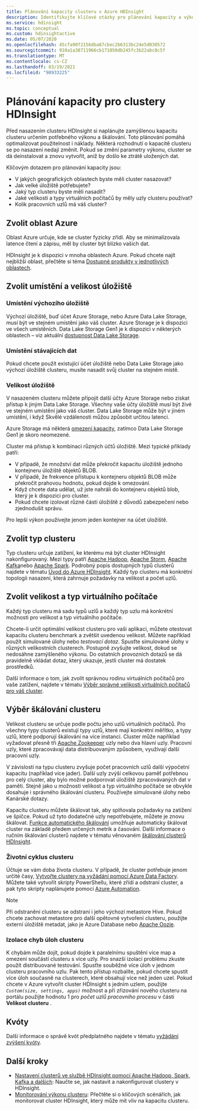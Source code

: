 ```yaml
---
title: Plánování kapacity clusteru v Azure HDInsight
description: Identifikujte klíčové otázky pro plánování kapacity a výkonu clusteru Azure HDInsight.
ms.service: hdinsight
ms.topic: conceptual
ms.custom: hdinsightactive
ms.date: 05/07/2020
ms.openlocfilehash: 45cfa90f2156dba87cbec2b6313bc24e5d030572
ms.sourcegitcommit: 910a1a38711966cb171050db245fc3b22abc8c5f
ms.translationtype: MT
ms.contentlocale: cs-CZ
ms.lasthandoff: 03/19/2021
ms.locfileid: "98933225"
---
```

# <a name="capacity-planning-for-hdinsight-clusters"></a>Plánování kapacity pro clustery HDInsight

Před nasazením clusteru HDInsight si naplánujte zamýšlenou kapacitu clusteru určením potřebného výkonu a škálování. Toto plánování pomáhá optimalizovat použitelnost i náklady. Některá rozhodnutí o kapacitě clusteru se po nasazení nedají změnit. Pokud se změní parametry výkonu, cluster se dá deinstalovat a znovu vytvořit, aniž by došlo ke ztrátě uložených dat.

Klíčovým dotazem pro plánování kapacity jsou:

* V jakých geografických oblastech byste měli cluster nasazovat?
* Jak velké úložiště potřebujete?
* Jaký typ clusteru byste měli nasadit?
* Jaké velikosti a typy virtuálních počítačů by měly uzly clusteru používat?
* Kolik pracovních uzlů má váš cluster?

## <a name="choose-an-azure-region"></a>Zvolit oblast Azure

Oblast Azure určuje, kde se cluster fyzicky zřídí. Aby se minimalizovala latence čtení a zápisu, měl by cluster být blízko vašich dat.

HDInsight je k dispozici v mnoha oblastech Azure. Pokud chcete najít nejbližší oblast, přečtěte si téma [Dostupné produkty v jednotlivých oblastech](https://azure.microsoft.com/global-infrastructure/services/?products=hdinsight).

## <a name="choose-storage-location-and-size"></a>Zvolit umístění a velikost úložiště

### <a name="location-of-default-storage"></a>Umístění výchozího úložiště

Výchozí úložiště, buď účet Azure Storage, nebo Azure Data Lake Storage, musí být ve stejném umístění jako váš cluster. Azure Storage je k dispozici ve všech umístěních. Data Lake Storage Gen1 je k dispozici v některých oblastech – viz aktuální [dostupnost Data Lake Storage](https://azure.microsoft.com/global-infrastructure/services/?products=storage).

### <a name="location-of-existing-data"></a>Umístění stávajících dat

Pokud chcete použít existující účet úložiště nebo Data Lake Storage jako výchozí úložiště clusteru, musíte nasadit svůj cluster na stejném místě.

### <a name="storage-size"></a>Velikost úložiště

V nasazeném clusteru můžete připojit další účty Azure Storage nebo získat přístup k jiným Data Lake Storage. Všechny vaše účty úložiště musí být živé ve stejném umístění jako váš cluster. Data Lake Storage může být v jiném umístění, i když Skvělé vzdálenosti můžou způsobit určitou latenci.

Azure Storage má některá [omezení kapacity](../azure-resource-manager/management/azure-subscription-service-limits.md#storage-limits), zatímco Data Lake Storage Gen1 je skoro neomezené.

Cluster má přístup k kombinaci různých účtů úložiště. Mezi typické příklady patří:

* V případě, že množství dat může překročit kapacitu úložiště jednoho kontejneru úložiště objektů BLOB.
* V případě, že frekvence přístupu k kontejneru objektů BLOB může překročit prahovou hodnotu, pokud dojde k omezování.
* Když chcete data udělat, už jste nahráli do kontejneru objektů blob, který je k dispozici pro cluster.
* Pokud chcete izolovat různé části úložiště z důvodů zabezpečení nebo zjednodušit správu.

Pro lepší výkon používejte jenom jeden kontejner na účet úložiště.

## <a name="choose-a-cluster-type"></a>Zvolit typ clusteru

Typ clusteru určuje zatížení, ke kterému má být cluster HDInsight nakonfigurovaný. Mezi typy patří [Apache Hadoop](./hadoop/apache-hadoop-introduction.md), [Apache Storm](./storm/apache-storm-overview.md), [Apache Kafka](./kafka/apache-kafka-introduction.md)nebo [Apache Spark](./spark/apache-spark-overview.md). Podrobný popis dostupných typů clusterů najdete v tématu [Úvod do Azure HDInsight](hdinsight-overview.md#cluster-types-in-hdinsight). Každý typ clusteru má konkrétní topologii nasazení, která zahrnuje požadavky na velikost a počet uzlů.

## <a name="choose-the-vm-size-and-type"></a>Zvolit velikost a typ virtuálního počítače

Každý typ clusteru má sadu typů uzlů a každý typ uzlu má konkrétní možnosti pro velikost a typ virtuálního počítače.

Chcete-li určit optimální velikost clusteru pro vaši aplikaci, můžete otestovat kapacitu clusteru benchmark a zvětšit uvedenou velikost. Můžete například použít simulované úlohy nebo *testovací dotaz*. Spusťte simulované úlohy v různých velikostních clusterech. Postupně zvyšujte velikost, dokud se nedosáhne zamýšleného výkonu. Do ostatních provozních dotazů se dá pravidelně vkládat dotaz, který ukazuje, jestli cluster má dostatek prostředků.

Další informace o tom, jak zvolit správnou rodinu virtuálních počítačů pro vaše zatížení, najdete v tématu [Výběr správné velikosti virtuálních počítačů pro váš cluster](hdinsight-selecting-vm-size.md).

## <a name="choose-the-cluster-scale"></a>Výběr škálování clusteru

Velikost clusteru se určuje podle počtu jeho uzlů virtuálních počítačů. Pro všechny typy clusterů existují typy uzlů, které mají konkrétní měřítko, a typy uzlů, které podporují škálování na více instancí. Cluster může například vyžadovat přesně tři [Apache Zookeeper](https://zookeeper.apache.org/) uzly nebo dva hlavní uzly. Pracovní uzly, které zpracovávají data distribuovaným způsobem, využívají další pracovní uzly.

V závislosti na typu clusteru zvyšuje počet pracovních uzlů další výpočetní kapacitu (například více jader). Další uzly zvýší celkovou paměť potřebnou pro celý cluster, aby bylo možné podporovat úložiště zpracovávaných dat v paměti. Stejně jako u možnosti velikost a typ virtuálního počítače se obvykle dosahuje i správného škálování clusteru. Používejte simulované úlohy nebo Kanárské dotazy.

Kapacitu clusteru můžete škálovat tak, aby splňovala požadavky na zatížení ve špičce. Pokud už tyto dodatečné uzly nepotřebujete, můžete je znovu škálovat. [Funkce automatického škálování](hdinsight-autoscale-clusters.md) umožňuje automaticky škálovat cluster na základě předem určených metrik a časování. Další informace o ručním škálování clusterů najdete v tématu věnovaném [škálování clusterů HDInsight](hdinsight-scaling-best-practices.md).

### <a name="cluster-lifecycle"></a>Životní cyklus clusteru

Účtuje se vám doba života clusteru. V případě, že cluster potřebuje jenom určité časy, [Vytvořte clustery na vyžádání pomocí Azure Data Factory](hdinsight-hadoop-create-linux-clusters-adf.md). Můžete také vytvořit skripty PowerShellu, které zřídí a odstraní cluster, a pak tyto skripty naplánujete pomocí [Azure Automation](https://azure.microsoft.com/services/automation/).

> [!NOTE]  
> Při odstranění clusteru se odstraní i jeho výchozí metastore Hive. Pokud chcete zachovat metastore pro další opětovné vytvoření clusteru, použijte externí úložiště metadat, jako je Azure Database nebo [Apache Oozie](https://oozie.apache.org/).

### <a name="isolate-cluster-job-errors"></a>Izolace chyb úloh clusteru

K chybám může dojít, pokud dojde k paralelnímu spuštění více map a omezení součástí clusteru s více uzly. Pro snazší izolaci problému zkuste použít distribuované testování. Spusťte souběžné více úloh v jednom clusteru pracovního uzlu. Pak tento přístup rozbalíte, pokud chcete spustit více úloh současně na clusterech, které obsahují více než jeden uzel. Pokud chcete v Azure vytvořit cluster HDInsight s jedním uzlem, použijte *`Custom(size, settings, apps)`* možnost a při zřizování nového clusteru na portálu použijte hodnotu 1 pro *počet uzlů pracovního procesu* v části **Velikost clusteru** .

## <a name="quotas"></a>Kvóty

Další informace o správě kvót předplatného najdete v tématu [vyžádání zvýšení kvóty](quota-increase-request.md).

## <a name="next-steps"></a>Další kroky

* [Nastavení clusterů ve službě HDInsight pomocí Apache Hadoop, Spark, Kafka a dalších](hdinsight-hadoop-provision-linux-clusters.md): Naučte se, jak nastavit a nakonfigurovat clustery v HDInsight.
* [Monitorování výkonu clusteru](hdinsight-key-scenarios-to-monitor.md): Přečtěte si o klíčových scénářích, jak monitorovat cluster HDInsight, který může mít vliv na kapacitu clusteru.
